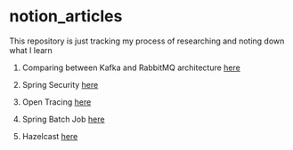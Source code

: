 # notion_articles
This repository is just tracking my process of researching and noting down what I learn

1. Comparing between Kafka and RabbitMQ architecture [here](kafka_and_rabbit/Kafka%20%26%20RabbitMQ%20Architecture%20384c0e8fdbca4aa19f67eae833e75fb3.md)

2. Spring Security [here](spring_security/spring_security.md)

3. Open Tracing [here](open_tracing/open_tracing.md)

4. Spring Batch Job [here](spring_batch_job/spring_batch_job.md)

5. Hazelcast [here](hazelcast/hazelcast.md)